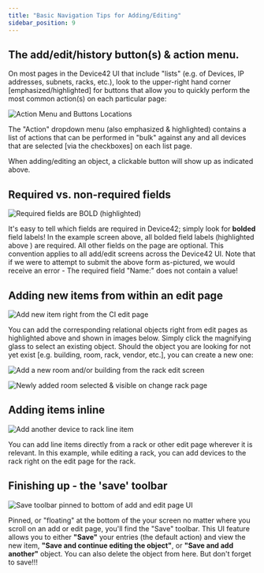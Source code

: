 ```yaml
---
title: "Basic Navigation Tips for Adding/Editing"
sidebar_position: 9
---
```


## The add/edit/history button(s) & action menu.

On most pages in the Device42 UI that include "lists" (e.g. of Devices, IP addresses, subnets, racks, etc.), look to the upper-right hand corner \[emphasized/highlighted\] for buttons that allow you to quickly perform the most common action(s) on each particular page:

![Action Menu and Buttons Locations](/assets/images/action_menu_buttons-HL.png)

The "Action" dropdown menu (also emphasized & highlighted) contains a list of actions that can be performed in "bulk" against any and all devices that are selected \[via the checkboxes\] on each list page.

When adding/editing an object, a clickable button will show up as indicated above.

## Required vs. non-required fields

![Required fields are BOLD (highlighted)](/assets/images/required_fields-HL.png)

It's easy to tell which fields are required in Device42; simply look for **bolded** field labels! In the example screen above, all bolded field labels (highlighted above ) are required. All other fields on the page are optional. This convention applies to all add/edit screens across the Device42 UI. Note that if we were to attempt to submit the above form as-pictured, we would receive an error - The required field "Name:" does not contain a value!

## Adding new items from within an edit page

![Add new item right from the CI edit page](/assets/images/add_new_CI_from_lookup_page_while_editing.png)

You can add the corresponding relational objects right from edit pages as highlighted above and shown in images below. Simply click the magnifying glass to select an existing object. Should the object you are looking for not yet exist \[e.g. building, room, rack, vendor, etc.\], you can create a new one:

![Add a new room and/or building from the rack edit screen](/assets/images/add_room_and_building_from_change_rack_screen.png)

![Newly added room selected & visible on change rack page](/assets/images/newly_added_room_highlighted_on_rack_edit_page.png)

## Adding items inline

![Add another device to rack line item](/assets/images/add_another_line_item_racked_device.png)

You can add line items directly from a rack or other edit page wherever it is relevant. In this example, while editing a rack, you can add devices to the rack right on the edit page for the rack.

## Finishing up - the 'save' toolbar

![Save toolbar pinned to bottom of add and edit page UI](/assets/images/pinned_save_toolbar_bottom_of_d42_UI.png)

Pinned, or "floating" at the bottom of the your screen no matter where you scroll on an add or edit page, you'll find the "Save" toolbar. This UI feature allows you to either **"Save"** your entries (the default action) and view the new item, **"Save and continue editing the object"**, or **"Save and add another"** object. You can also delete the object from here. But don't forget to save!!!
